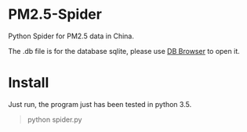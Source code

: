 # PM2.5-Spider
Python Spider for PM2.5 data in China.

The .db file is for the database sqlite, please use [DB Browser](http://sqlitebrowser.org/) to open it.

# Install
Just run, the program just has been tested in python 3.5.

>python spider.py

